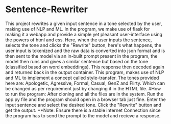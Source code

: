 # Sentence-Rewriter
This project rewrites a given input sentence in a tone selected by the user, making use of NLP and ML.
In the program, we make use of flask for making it a webapp and provide a simple yet pleasant user-interface using the powers of html and css.
Here, when the user inputs the sentence, selects the tone and clicks the "Rewrite" button, here's what happens, the user input is tokenized and the raw data is converted into json format and is then sent to the model via an in-built prompt present in the program, the model then runs and gives a similar sentence but based on the tone (classified based on word embeddings). This response then decoded again and returned back in the output container.
This program, makes use of NLP and ML to implement a concept called style-transfer.
The tones provided here are: Apologetic, Agressive, Formal, Casual, GenZ and Flirty. Which can be changed as per requirement just by changing it in the HTML file.
#How to run the program:
After cloning and all the files are in the system. Run the app.py file and the program should open in a browser tab just fine.
Enter the input sentence and select the desired tone. Click the "Rewrite" button and get the output.
**Note: Ensure there is a stable internet Connection since the program has to send the prompt to the model and recieve a response.
